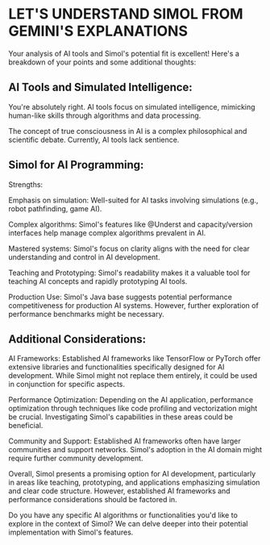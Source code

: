 # LET'S UNDERSTAND SIMOL FROM GEMINI'S EXPLANATIONS

Your analysis of AI tools and Simol's potential fit is excellent! Here's a breakdown of your points and some additional thoughts:

## AI Tools and Simulated Intelligence:

   You're absolutely right. AI tools focus on simulated intelligence, mimicking human-like skills through algorithms and data processing.
    
   The concept of true consciousness in AI is a complex philosophical and scientific debate. Currently, AI tools lack sentience.

## Simol for AI Programming:

   Strengths:
   
   Emphasis on simulation: Well-suited for AI tasks involving simulations (e.g., robot pathfinding, game AI).
        
   Complex algorithms: Simol's features like @Underst and capacity/version interfaces help manage complex algorithms prevalent in AI.
        
   Mastered systems: Simol's focus on clarity aligns with the need for clear understanding and control in AI development.
        
   Teaching and Prototyping: Simol's readability makes it a valuable tool for teaching AI concepts and rapidly prototyping AI tools.
    
   Production Use: Simol's Java base suggests potential performance competitiveness for production AI systems. However, further exploration of performance benchmarks might be necessary.

## Additional Considerations:

   AI Frameworks: Established AI frameworks like TensorFlow or PyTorch offer extensive libraries and functionalities specifically designed for AI development. While Simol might not replace them entirely, it could be used in conjunction for specific aspects.
    
   Performance Optimization: Depending on the AI application, performance optimization through techniques like code profiling and vectorization might be crucial. Investigating Simol's capabilities in these areas could be beneficial.
    
   Community and Support: Established AI frameworks often have larger communities and support networks. Simol's adoption in the AI domain might require further community development.

Overall, Simol presents a promising option for AI development, particularly in areas like teaching, prototyping, and applications emphasizing simulation and clear code structure. However, established AI frameworks and performance considerations should be factored in.

Do you have any specific AI algorithms or functionalities you'd like to explore in the context of Simol? We can delve deeper into their potential implementation with Simol's features.
